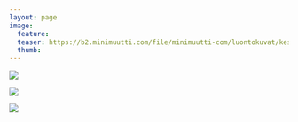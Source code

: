 ```yaml
---
layout: page
image:
  feature:
  teaser: https://b2.minimuutti.com/file/minimuutti-com/luontokuvat/kes%C3%A4/13/DS63083-245px.jpg
  thumb:
---
```


![](https://b2.minimuutti.com/file/minimuutti-com/luontokuvat/kes%C3%A4/13/DS63083-800px.jpg)

![](https://b2.minimuutti.com/file/minimuutti-com/luontokuvat/kes%C3%A4/13/DS63077-800px.jpg)

![](https://b2.minimuutti.com/file/minimuutti-com/luontokuvat/kes%C3%A4/13/DS63087-800px.jpg)